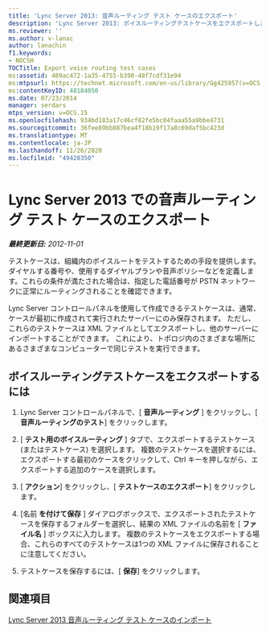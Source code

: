 ```yaml
---
title: 'Lync Server 2013: 音声ルーティング テスト ケースのエクスポート'
description: 'Lync Server 2013: ボイスルーティングテストケースをエクスポートします。'
ms.reviewer: ''
ms.author: v-lanac
author: lanachin
f1.keywords:
- NOCSH
TOCTitle: Export voice routing test cases
ms:assetid: 489ac472-1a35-4755-b390-48f7cdf31e94
ms:mtpsurl: https://technet.microsoft.com/en-us/library/Gg425957(v=OCS.15)
ms:contentKeyID: 48184050
ms.date: 07/23/2014
manager: serdars
mtps_version: v=OCS.15
ms.openlocfilehash: 934bd183a17c46cf82fe5bc04faaa55a9bbe4731
ms.sourcegitcommit: 36fee89bb887bea4f18b19f17a8c69daf5bc423d
ms.translationtype: MT
ms.contentlocale: ja-JP
ms.lasthandoff: 11/26/2020
ms.locfileid: "49428350"
---
```

# <a name="export-voice-routing-test-cases-in-lync-server-2013"></a>Lync Server 2013 での音声ルーティング テスト ケースのエクスポート

<div data-xmlns="http://www.w3.org/1999/xhtml">

<div class="topic" data-xmlns="http://www.w3.org/1999/xhtml" data-msxsl="urn:schemas-microsoft-com:xslt" data-cs="https://msdn.microsoft.com/">

<div data-asp="https://msdn2.microsoft.com/asp">



</div>

<div id="mainSection">

<div id="mainBody">

<span> </span>

_**最終更新日:** 2012-11-01_

テストケースは、組織内のボイスルートをテストするための手段を提供します。ダイヤルする番号や、使用するダイヤルプランや音声ポリシーなどを定義します。これらの条件が満たされた場合は、指定した電話番号が PSTN ネットワークに正常にルーティングされることを確認できます。

Lync Server コントロールパネルを使用して作成できるテストケースは、通常、ケースが最初に作成されて実行されたサーバーにのみ保存されます。 ただし、これらのテストケースは XML ファイルとしてエクスポートし、他のサーバーにインポートすることができます。 これにより、トポロジ内のさまざまな場所にあるさまざまなコンピューターで同じテストを実行できます。

<div>

## <a name="to-export-a-voice-routing-test-case"></a>ボイスルーティングテストケースをエクスポートするには

1.  Lync Server コントロールパネルで、[ **音声ルーティング** ] をクリックし、[ **音声ルーティングのテスト**] をクリックします。

2.  [ **テスト用のボイスルーティング** ] タブで、エクスポートするテストケース (またはテストケース) を選択します。 複数のテストケースを選択するには、エクスポートする最初のケースをクリックして、Ctrl キーを押しながら、エクスポートする追加のケースを選択します。

3.  [ **アクション**] をクリックし、[ **テストケースのエクスポート**] をクリックします。

4.  [名前 **を付けて保存** ] ダイアログボックスで、エクスポートされたテストケースを保存するフォルダーを選択し、結果の XML ファイルの名前を [ **ファイル名** ] ボックスに入力します。 複数のテストケースをエクスポートする場合、これらのすべてのテストケースは1つの XML ファイルに保存されることに注意してください。

5.  テストケースを保存するには、[ **保存**] をクリックします。

</div>

<div>

## <a name="see-also"></a>関連項目


[Lync Server 2013 音声ルーティング テスト ケースのインポート](lync-server-2013-import-voice-routing-test-cases.md)  
  

</div>

</div>

<span> </span>

</div>

</div>

</div>

